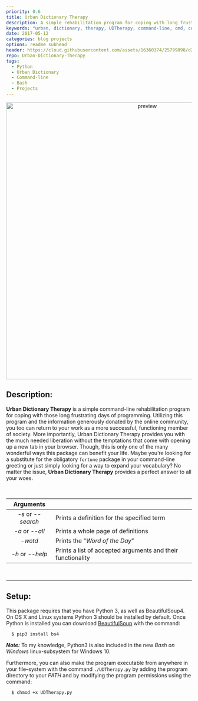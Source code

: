 ```yaml
---
priority: 0.6
title: Urban Dictionary Therapy
description: A simple rehabilitation program for coping with long frustrating days of programming
keywords: "urban, dictionary, therapy, UDTherapy, command-line, cmd, command, prompt, terminal, bash, unix, tool, script, funny, web, scraper, python, , windows, OSX, linux, jekyll, blog, github"
date: 2017-05-12
categories: blog projects
options: readme subhead
header: https://cloud.githubusercontent.com/assets/16360374/25799898/d2fe937e-339b-11e7-81a5-b70a54b580d9.png
repo: Urban-Dictionary-Therapy
tags:
  - Python
  - Urban Dictionary
  - Command-line
  - Bash
  - Projects
---
```


<p align="center">
  <img src="https://cloud.githubusercontent.com/assets/16360374/25802132/cfcd58de-33a5-11e7-8cf8-81f18f6f7af8.png" width="750" alt="preview"/>
</p>

## Description:
**Urban Dictionary Therapy** is a simple command-line rehabilitation program for coping with those long frustrating days of programming. Utilizing this program and the information generously donated by the online community, you too can return to your work as a more successful, functioning member of society. More importantly, Urban Dictionary Therapy provides you with the much needed liberation without the temptations that come with opening up a new tab in your browser.
Though, this is only one of the many wonderful ways this package can benefit your life. Maybe you&rsquo;re looking for a substitute for the obligatory ```fortune``` package in your command-line greeting or just simply looking for a way to expand your vocabulary?
No matter the issue, **Urban Dictionary Therapy** provides a perfect answer to all your woes.

<br>

| Arguments          |                                                             |
|:-------------:|-------------------------------------------------------------|
| *-s* or *--search* |          Prints a definition for the specified term         |
|  *-a* or *--all*  |              Prints a whole page of definitions             |
|        *-wotd*        |              Prints the "*Word of the Day*"       |
|  *-h* or *--help* | Prints a list of accepted arguments and their functionality |

<br>

------

## Setup:
This package requires that you have Python 3, as well as BeautifulSoup4. On OS X and Linux systems Python 3 should be installed by default. Once Python is installed you can download [BeautifulSoup](https://www.crummy.com/software/BeautifulSoup/) with the command:
```bash
  $ pip3 install bs4
```
***Note:*** To my knowledge, Python3 is also included in the new *Bash on Windows* linux-subsystem for Windows 10.


Furthermore, you can also make the program executable from anywhere in your file&ndash;system with the command `./UDTherapy.py` by adding the program directory to your *PATH* and by modifying the program permissions using the command:
```bash
  $ chmod +x UDTherapy.py
```

<br><br>
